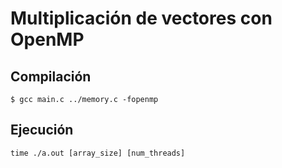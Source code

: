 # Multiplicación de vectores con OpenMP

## Compilación

```
$ gcc main.c ../memory.c -fopenmp
```

## Ejecución

```
time ./a.out [array_size] [num_threads]
```
